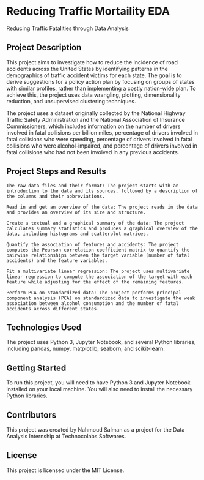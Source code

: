 # Reducing Traffic Mortaility EDA

Reducing Traffic Fatalities through Data Analysis

## Project Description

This project aims to investigate how to reduce the incidence of road accidents across the United States by identifying patterns in the demographics of traffic accident victims for each state. The goal is to derive suggestions for a policy action plan by focusing on groups of states with similar profiles, rather than implementing a costly nation-wide plan. To achieve this, the project uses data wrangling, plotting, dimensionality reduction, and unsupervised clustering techniques.

The project uses a dataset originally collected by the National Highway Traffic Safety Administration and the National Association of Insurance Commissioners, which includes information on the number of drivers involved in fatal collisions per billion miles, percentage of drivers involved in fatal collisions who were speeding, percentage of drivers involved in fatal collisions who were alcohol-impaired, and percentage of drivers involved in fatal collisions who had not been involved in any previous accidents.

## Project Steps and Results

    The raw data files and their format: The project starts with an introduction to the data and its sources, followed by a description of the columns and their abbreviations.

    Read in and get an overview of the data: The project reads in the data and provides an overview of its size and structure.

    Create a textual and a graphical summary of the data: The project calculates summary statistics and produces a graphical overview of the data, including histograms and scatterplot matrices.

    Quantify the association of features and accidents: The project computes the Pearson correlation coefficient matrix to quantify the pairwise relationships between the target variable (number of fatal accidents) and the feature variables.

    Fit a multivariate linear regression: The project uses multivariate linear regression to compute the association of the target with each feature while adjusting for the effect of the remaining features.

    Perform PCA on standardized data: The project performs principal component analysis (PCA) on standardized data to investigate the weak association between alcohol consumption and the number of fatal accidents across different states.

## Technologies Used

The project uses Python 3, Jupyter Notebook, and several Python libraries, including pandas, numpy, matplotlib, seaborn, and scikit-learn.

## Getting Started

To run this project, you will need to have Python 3 and Jupyter Notebook installed on your local machine. You will also need to install the necessary Python libraries.

## Contributors

This project was created by Nahmoud Salman as a project for the Data Analysis Internship at Technocolabs Softwares.

## License

This project is licensed under the MIT License.
